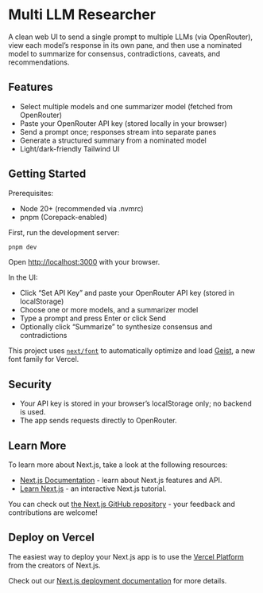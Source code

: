 # Multi LLM Researcher

A clean web UI to send a single prompt to multiple LLMs (via OpenRouter), view each model’s response in its own pane, and then use a nominated model to summarize for consensus, contradictions, caveats, and recommendations.

## Features

- Select multiple models and one summarizer model (fetched from OpenRouter)
- Paste your OpenRouter API key (stored locally in your browser)
- Send a prompt once; responses stream into separate panes
- Generate a structured summary from a nominated model
- Light/dark-friendly Tailwind UI

## Getting Started

Prerequisites:
- Node 20+ (recommended via .nvmrc)
- pnpm (Corepack-enabled)

First, run the development server:

```bash
pnpm dev
```

Open [http://localhost:3000](http://localhost:3000) with your browser.

In the UI:
- Click “Set API Key” and paste your OpenRouter API key (stored in localStorage)
- Choose one or more models, and a summarizer model
- Type a prompt and press Enter or click Send
- Optionally click “Summarize” to synthesize consensus and contradictions

This project uses [`next/font`](https://nextjs.org/docs/app/building-your-application/optimizing/fonts) to automatically optimize and load [Geist](https://vercel.com/font), a new font family for Vercel.

## Security
- Your API key is stored in your browser’s localStorage only; no backend is used.
- The app sends requests directly to OpenRouter.

## Learn More

To learn more about Next.js, take a look at the following resources:

- [Next.js Documentation](https://nextjs.org/docs) - learn about Next.js features and API.
- [Learn Next.js](https://nextjs.org/learn) - an interactive Next.js tutorial.

You can check out [the Next.js GitHub repository](https://github.com/vercel/next.js) - your feedback and contributions are welcome!

## Deploy on Vercel

The easiest way to deploy your Next.js app is to use the [Vercel Platform](https://vercel.com/new?utm_medium=default-template&filter=next.js&utm_source=create-next-app&utm_campaign=create-next-app-readme) from the creators of Next.js.

Check out our [Next.js deployment documentation](https://nextjs.org/docs/app/building-your-application/deploying) for more details.
